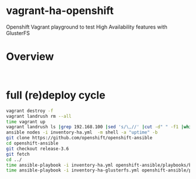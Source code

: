 # vagrant-ha-openshift
Openshift Vagrant playground to test High Availability features with GlusterFS  

# Overview

````


````

# full (re)deploy cycle
```sh
vagrant destroy -f
vagrant landrush rm --all
time vagrant up
vagrant landrush ls |grep 192.168.100 |sed 's/\,//' |cut -d" " -f1 |while read I; do  ssh-copy-id vagrant@$I; done
ansible nodes -i inventory-ha.yml  -m shell -a "uptime" -b
git clone https://github.com/openshift/openshift-ansible
cd openshift-ansible
git checkout release-3.6
git fetch
cd ../
time ansible-playbook -i inventory-ha.yml openshift-ansible/playbooks/byo/config.yml
time ansible-playbook -i inventory-ha-glusterfs.yml openshift-ansible/playbooks/byo/openshift-glusterfs/config.yml
```
